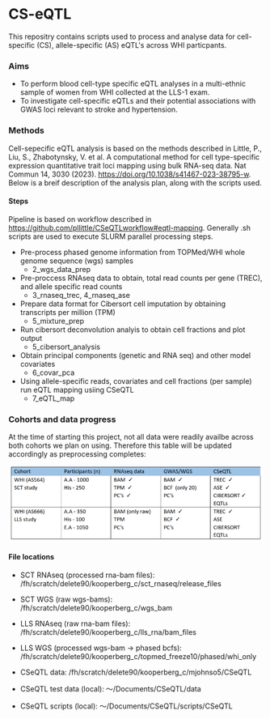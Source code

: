 # CS-eQTL

This repositry contains scripts used to process and analyse data for cell-specific (CS), allele-specific (AS) eQTL's across WHI particpants.

### Aims

-   To perform blood cell-type specific eQTL analyses in a multi-ethnic sample of women from WHI collected at the LLS-1 exam. 
-   To investigate cell-specific eQTLs and their potential associations with GWAS loci relevant to stroke and hypertension. 

### Methods

Cell-sepecific eQTL analysis is based on the methods described in Little, P., Liu, S., Zhabotynsky, V. et al. A computational method for cell type-specific expression quantitative trait loci mapping using bulk RNA-seq data. Nat Commun 14, 3030 (2023). https://doi.org/10.1038/s41467-023-38795-w. Below is a breif description of the analysis plan, along with the scripts used.

#### Steps

Pipeline is based on workflow described in https://github.com/pllittle/CSeQTLworkflow#eqtl-mapping. Generally .sh scripts are used to execute SLURM parallel processing steps. 

-   Pre-process phased genome information from TOPMed/WHI whole genome sequence (wgs) samples
     - 2_wgs_data_prep
-   Pre-proccess RNAseq data to obtain, total read counts per gene (TREC), and allele specific read counts
     - 3_rnaseq_trec, 4_rnaseq_ase
-   Prepare data format for Cibersort cell imputation by obtaining transcripts per million (TPM)
     - 5_mixture_prep
-   Run cibersort deconvolution analyis to obtain cell fractions and plot output
     - 5_cibersort_analysis
-   Obtain principal components (genetic and RNA seq) and other model covariates
     - 6_covar_pca
-   Using allele-specific reads, covariates and cell fractions (per sample) run eQTL mapping usiing CSeQTL
     - 7_eQTL_map


### Cohorts and data progress

At the time of starting this project, not all data were readily availbe across both cohorts we plan on using. Therefore this table will be updated accordingly as preprocessing completes:

![Screenshot](datasets.png)

#### File locations

- SCT RNAseq (processed rna-bam files): /fh/scratch/delete90/kooperberg_c/sct_rnaseq/release_files
- SCT WGS (raw wgs-bams): /fh/scratch/delete90/kooperberg_c/wgs_bam
  
  
- LLS RNAseq (raw rna-bam files): /fh/scratch/delete90/kooperberg_c/lls_rna/bam_files
- LLS WGS (processed wgs-bam -> phased bcfs): /fh/scratch/delete90/kooperberg_c/topmed_freeze10/phased/whi_only
  
  
- CSeQTL data: /fh/scratch/delete90/kooperberg_c/mjohnso5/CSeQTL
- CSeQTL test data (local): 〜/Documents/CSeQTL/data
- CSeQTL scripts (local): 〜/Documents/CSeQTL/scripts/CSeQTL


